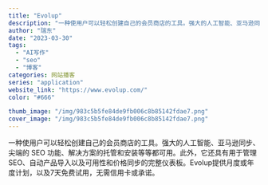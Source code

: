 ```yaml
---
title: "Evolup"
description: "一种使用户可以轻松创建自己的会员商店的工具。强大的人工智能、亚马逊同步、尖端的 SEO 功能、解决方案的托管和安装等等都"
author: "瑞东"
date: "2023-03-30"
tags:
  - "AI写作"
  - "seo"
  - "博客"
categories: 网站播客
series: "application"
website_link: "https://www.evolup.com/"
color: "#666"

thumb_image: "/img/983c5b5fe84de9fb006c8b85142fdae7.png"
cover_image: "/img/983c5b5fe84de9fb006c8b85142fdae7.png"
---
```


一种使用户可以轻松创建自己的会员商店的工具。强大的人工智能、亚马逊同步、尖端的 SEO 功能、解决方案的托管和安装等等都可用。此外，它还具有用于管理 SEO、自动产品导入以及可用性和价格同步的完整仪表板。Evolup提供月度或年度计划，以及7天免费试用，无需信用卡或承诺。 